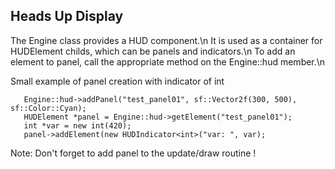 ## Heads Up Display ##

The Engine class provides a HUD component.\n
It is used as a container for HUDElement childs, which can be panels and indicators.\n
To add an element to panel, call the appropriate method on the Engine::hud member.\n

Small example of panel creation with indicator of int

       Engine::hud->addPanel("test_panel01", sf::Vector2f(300, 500), sf::Color::Cyan);
       HUDElement *panel = Engine::hud->getElement("test_panel01");
       int *var = new int(420);
       panel->addElement(new HUDIndicator<int>("var: ", var);


Note: Don't forget to add panel to the update/draw routine !